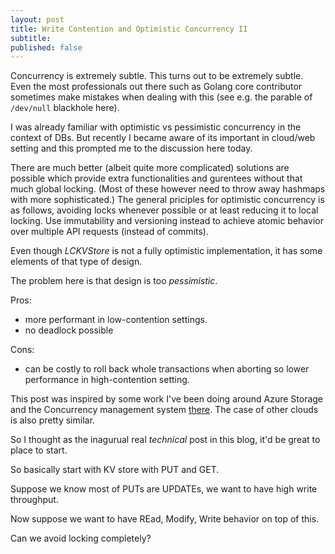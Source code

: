 ```yaml
---
layout: post
title: Write Contention and Optimistic Concurrency II
subtitle:
published: false
---
```



Concurrency is extremely subtle. This turns out to be extremely subtle. Even the most professionals out there such as Golang core contributor sometimes make mistakes when dealing with this (see e.g. the parable of `/dev/null` blackhole here). 

I was already familiar with optimistic vs pessimistic concurrency in the context of DBs. But recently I became aware of its important in cloud/web setting and this prompted me to the discussion here today.



There are much better (albeit quite more complicated) solutions are possible which provide extra functionalities and gurentees without that much global locking. (Most of these however need to throw away hashmaps with more sophisticated.) The general priciples for optimistic concurrency is as follows, avoiding locks whenever possible or at least reducing it to local locking. Use immutability and versioning instead to achieve atomic behavior over multiple API requests (instead of commits). 


Even though *LCKVStore* is not a fully optimistic implementation, it has some elements of that type of design. 

The problem here is that design is too *pessimistic*. 


Pros:

* more performant in low-contention settings.
* no deadlock possible

Cons:

* can be costly to roll back whole transactions when aborting so lower performance in high-contention setting.


This post was inspired by some work I've been doing around Azure Storage and the Concurrency management system [there](https://docs.microsoft.com/en-us/azure/storage/common/storage-concurrency). The case of other clouds is also pretty similar. 


So I thought as the inagurual real *technical* post in this blog, it'd be great to place to start. 

So basically start with KV store with PUT and GET.

Suppose we know most of PUTs are UPDATEs, we want to have high write throughput. 

Now suppose we want to have REad, Modify, Write behavior on top of this. 

Can we avoid locking completely?
